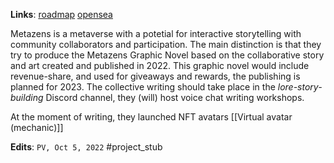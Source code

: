 **Links**: [roadmap](https://metazensnft.com/#roadmap) [opensea](https://opensea.io/collection/metazens-nft)

 Metazens is a metaverse with a potetial for interactive storytelling with community collaborators and participation. The main distinction is that they try to produce the Metazens Graphic Novel based on the collaborative story and art created and published in 2022. This graphic novel would include revenue-share, and used for giveaways and rewards, the publishing is planned for 2023.
 The collective writing should take place in the *lore-story-building* Discord channel, they (will) host voice chat writing workshops.


At the moment of writing, they launched NFT avatars [[Virtual avatar (mechanic)]]

**Edits**: `PV, Oct 5, 2022`
\#project_stub 
